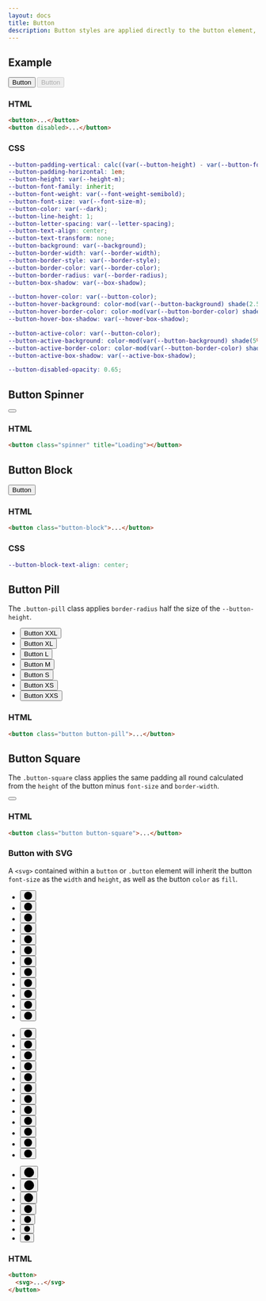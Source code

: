 ```yaml
---
layout: docs
title: Button
description: Button styles are applied directly to the button element, button style and size modifiers do not require the button class added to the button element. Button styles can be set on an achor tag by using the .button class.
---
```


## Example

<div>
  <button>Button</button>
  <button disabled>Button</button>
</div>

### HTML

```html
<button>...</button>
<button disabled>...</button>
```

### CSS

```scss
--button-padding-vertical: calc((var(--button-height) - var(--button-font-size) - (var(--button-border-width) * 2)) / 2);
--button-padding-horizontal: 1em;
--button-height: var(--height-m);
--button-font-family: inherit;
--button-font-weight: var(--font-weight-semibold);
--button-font-size: var(--font-size-m);
--button-color: var(--dark);
--button-line-height: 1;
--button-letter-spacing: var(--letter-spacing);
--button-text-align: center;
--button-text-transform: none;
--button-background: var(--background);
--button-border-width: var(--border-width);
--button-border-style: var(--border-style);
--button-border-color: var(--border-color);
--button-border-radius: var(--border-radius);
--button-box-shadow: var(--box-shadow);

--button-hover-color: var(--button-color);
--button-hover-background: color-mod(var(--button-background) shade(2.5%));
--button-hover-border-color: color-mod(var(--button-border-color) shade(2.5%));
--button-hover-box-shadow: var(--hover-box-shadow);

--button-active-color: var(--button-color);
--button-active-background: color-mod(var(--button-background) shade(5%));
--button-active-border-color: color-mod(var(--button-border-color) shade(5%));
--button-active-box-shadow: var(--active-box-shadow);

--button-disabled-opacity: 0.65;
```

## Button Spinner

<div>
  <button class="spinner" title="Loading"></button>
</div>

### HTML

```html
<button class="spinner" title="Loading"></button>
```

## Button Block

<div>
  <button class="button-block">Button</button>
</div>

### HTML

```html
<button class="button-block">...</button>
```

### CSS

```scss
--button-block-text-align: center;
```

## Button Pill

The `.button-pill` class applies `border-radius` half the size of the `--button-height`.

<div class="group group-xs">
  <ul>
    <li>
      <button class="button button-pill button-xxl">Button XXL</button>
    </li>
    <li>
      <button class="button button-pill button-xl">Button XL</button>
    </li>
    <li>
      <button class="button button-pill button-l">Button L</button>
    </li>
    <li>
      <button class="button button-pill">Button M</button>
    </li>
    <li>
      <button class="button button-pill button-s">Button S</button>
    </li>
    <li>
      <button class="button button-pill button-xs">Button XS</button>
    </li>
    <li>
      <button class="button button-pill button-xxs">Button XXS</button>
    </li>
  </ul>
</div>

### HTML

```html
<button class="button button-pill">...</button>
```

## Button Square

The `.button-square` class applies the same padding all round calculated from the `height` of the button minus `font-size` and `border-width`.

<div>
  <button class="button button-square"></button>
</div>

### HTML

```html
<button class="button button-square">...</button>
```

### Button with SVG

A `<svg>` contained within a `button` or `.button` element will inherit the button `font-size` as the `width` and `height`, as well as the button `color` as `fill`.

<div class="group group-xs">
  <ul>
    <li>
      <button class="button button-square button-white">
        <svg xmlns="http://www.w3.org/2000/svg" width="16" height="16" viewBox="0 0 16 16">
          <circle cx="8" cy="8" r="8"/>
        </svg>
      </button>
    </li>
    <li>  
      <button class="button button-square button-light">
        <svg xmlns="http://www.w3.org/2000/svg" width="16" height="16" viewBox="0 0 16 16">
          <circle cx="8" cy="8" r="8"/>
        </svg>
      </button>
    </li>
    <li>  
      <button class="button button-square button-grey">
        <svg xmlns="http://www.w3.org/2000/svg" width="16" height="16" viewBox="0 0 16 16">
          <circle cx="8" cy="8" r="8"/>
        </svg>
      </button>
    </li>
    <li>  
      <button class="button button-square button-dark">
        <svg xmlns="http://www.w3.org/2000/svg" width="16" height="16" viewBox="0 0 16 16">
          <circle cx="8" cy="8" r="8"/>
        </svg>
      </button>
    </li>
    <li>  
      <button class="button button-square button-black">
        <svg xmlns="http://www.w3.org/2000/svg" width="16" height="16" viewBox="0 0 16 16">
          <circle cx="8" cy="8" r="8"/>
        </svg>
      </button>
    </li>
    <li>  
      <button class="button button-square button-primary">
        <svg xmlns="http://www.w3.org/2000/svg" width="16" height="16" viewBox="0 0 16 16">
          <circle cx="8" cy="8" r="8"/>
        </svg>
      </button>
    </li>
    <li>  
      <button class="button button-square button-secondary">
        <svg xmlns="http://www.w3.org/2000/svg" width="16" height="16" viewBox="0 0 16 16">
          <circle cx="8" cy="8" r="8"/>
        </svg>
      </button>
    </li>
    <li>  
      <button class="button button-square button-tertiary">
        <svg xmlns="http://www.w3.org/2000/svg" width="16" height="16" viewBox="0 0 16 16">
          <circle cx="8" cy="8" r="8"/>
        </svg>
      </button>
    </li>
    <li>  
      <button class="button button-square error">
        <svg xmlns="http://www.w3.org/2000/svg" width="16" height="16" viewBox="0 0 16 16">
          <circle cx="8" cy="8" r="8"/>
        </svg>
      </button>
    </li>
    <li>  
      <button class="button button-square warning">
        <svg xmlns="http://www.w3.org/2000/svg" width="16" height="16" viewBox="0 0 16 16">
          <circle cx="8" cy="8" r="8"/>
        </svg>
      </button>
    </li>
    <li>  
      <button class="button button-square success">
        <svg xmlns="http://www.w3.org/2000/svg" width="16" height="16" viewBox="0 0 16 16">
          <circle cx="8" cy="8" r="8"/>
        </svg>
      </button>
    </li>
    <li>  
      <button class="button button-square info">
        <svg xmlns="http://www.w3.org/2000/svg" width="16" height="16" viewBox="0 0 16 16">
          <circle cx="8" cy="8" r="8"/>
        </svg>
      </button>
    </li>
  </ul>
</div>

<div class="group group-xs margin-top-xs">
  <ul>
    <li>
      <button class="button button-square button-white button-border">
        <svg xmlns="http://www.w3.org/2000/svg" width="16" height="16" viewBox="0 0 16 16">
          <circle cx="8" cy="8" r="8"/>
        </svg>
      </button>
    </li>
    <li>
      <button class="button button-square button-light button-border">
        <svg xmlns="http://www.w3.org/2000/svg" width="16" height="16" viewBox="0 0 16 16">
          <circle cx="8" cy="8" r="8"/>
        </svg>
      </button>
    </li>
    <li>
      <button class="button button-square button-grey button-border">
        <svg xmlns="http://www.w3.org/2000/svg" width="16" height="16" viewBox="0 0 16 16">
          <circle cx="8" cy="8" r="8"/>
        </svg>
      </button>
    </li>
    <li>
      <button class="button button-square button-dark button-border">
        <svg xmlns="http://www.w3.org/2000/svg" width="16" height="16" viewBox="0 0 16 16">
          <circle cx="8" cy="8" r="8"/>
        </svg>
      </button>
    </li>
    <li>
      <button class="button button-square button-black button-border">
        <svg xmlns="http://www.w3.org/2000/svg" width="16" height="16" viewBox="0 0 16 16">
          <circle cx="8" cy="8" r="8"/>
        </svg>
      </button>
    </li>
    <li>
      <button class="button button-square button-primary button-border">
        <svg xmlns="http://www.w3.org/2000/svg" width="16" height="16" viewBox="0 0 16 16">
          <circle cx="8" cy="8" r="8"/>
        </svg>
      </button>
    </li>
    <li>
      <button class="button button-square button-secondary button-border">
        <svg xmlns="http://www.w3.org/2000/svg" width="16" height="16" viewBox="0 0 16 16">
          <circle cx="8" cy="8" r="8"/>
        </svg>
      </button>
    </li>
    <li>
      <button class="button button-square button-tertiary button-border">
        <svg xmlns="http://www.w3.org/2000/svg" width="16" height="16" viewBox="0 0 16 16">
          <circle cx="8" cy="8" r="8"/>
        </svg>
      </button>
    </li>
    <li>
      <button class="button button-square error button-border">
        <svg xmlns="http://www.w3.org/2000/svg" width="16" height="16" viewBox="0 0 16 16">
          <circle cx="8" cy="8" r="8"/>
        </svg>
      </button>
    </li>
    <li>
      <button class="button button-square warning button-border">
        <svg xmlns="http://www.w3.org/2000/svg" width="16" height="16" viewBox="0 0 16 16">
          <circle cx="8" cy="8" r="8"/>
        </svg>
      </button>
    </li>
    <li>
      <button class="button button-square success button-border">
        <svg xmlns="http://www.w3.org/2000/svg" width="16" height="16" viewBox="0 0 16 16">
          <circle cx="8" cy="8" r="8"/>
        </svg>
      </button>
    </li>
    <li>
      <button class="button button-square info button-border">
        <svg xmlns="http://www.w3.org/2000/svg" width="16" height="16" viewBox="0 0 16 16">
          <circle cx="8" cy="8" r="8"/>
        </svg>
      </button>
    </li>
  </ul>
</div>

<div class="group group-xs margin-top-xs">
  <ul>
    <li>  
      <button class="button button-square button-xxl">
        <svg xmlns="http://www.w3.org/2000/svg" width="20" height="20" viewBox="0 0 20 20">
          <circle cx="10" cy="10" r="10"></circle>
        </svg>
      </button>
    </li>
    <li>  
      <button class="button button-square button-xl">
        <svg xmlns="http://www.w3.org/2000/svg" width="20" height="20" viewBox="0 0 20 20">
          <circle cx="10" cy="10" r="10"></circle>
        </svg>
      </button>
    </li>
    <li>  
      <button class="button button-square button-l">
        <svg xmlns="http://www.w3.org/2000/svg" width="18" height="18" viewBox="0 0 18 18">
          <circle cx="9" cy="9" r="9"></circle>
        </svg>
      </button>
    </li>
    <li>  
      <button class="button button-square button-m">
        <svg xmlns="http://www.w3.org/2000/svg" width="16" height="16" viewBox="0 0 16 16">
          <circle cx="8" cy="8" r="8"></circle>
        </svg>
      </button>
    </li>
    <li>  
      <button class="button button-square button-s">
        <svg xmlns="http://www.w3.org/2000/svg" width="14" height="14" viewBox="0 0 14 14">
          <circle cx="7" cy="7" r="7"></circle>
        </svg>
      </button>
    </li>
    <li>  
      <button class="button button-square button-xs">
        <svg xmlns="http://www.w3.org/2000/svg" width="12" height="12" viewBox="0 0 12 12">
          <circle cx="6" cy="6" r="6"></circle>
        </svg>
      </button>
    </li>
    <li>  
      <button class="button button-square button-xxs">
        <svg xmlns="http://www.w3.org/2000/svg" width="12" height="12" viewBox="0 0 12 12">
          <circle cx="6" cy="6" r="6"></circle>
        </svg>
      </button>
    </li>
  </ul>
</div>

### HTML

```html
<button>
  <svg>...</svg>
</button>
```

